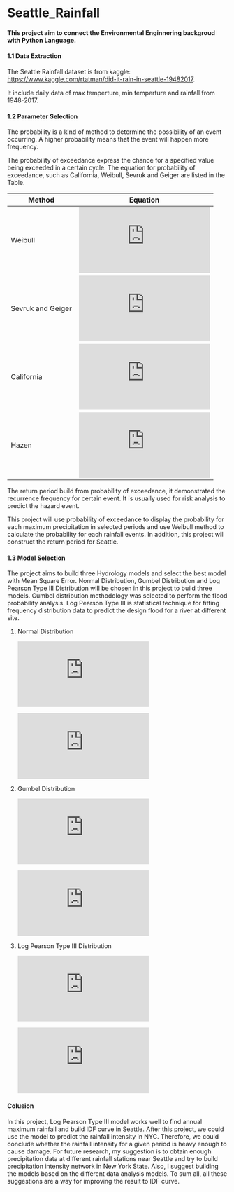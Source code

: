 # Seattle_Rainfall

#### This project aim to connect the Environmental Enginnering backgroud with Python Language.

#### 1.1 Data Extraction

   The Seattle Rainfall dataset is from kaggle: https://www.kaggle.com/rtatman/did-it-rain-in-seattle-19482017.
   
   It include daily data of max temperture, min temperture and rainfall from 1948-2017.
    
#### 1.2 Parameter Selection

   The probability is a kind of method to determine the possibility of an event occurring. A higher probability means that the event will happen more frequency.

   The probability of exceedance express the chance for a specified value being exceeded in a certain cycle. The equation for probability of exceedance, such as California, Weibull, Sevruk and Geiger are listed in the Table.

| Method             | Equation      | 
| ----------------   |:-------------:| 
| Weibull            | ![](https://latex.codecogs.com/gif.latex?p%3D%5Cfrac%7Bm%7D%7Bn&plus;1%7D )   |
| Sevruk and Geiger  | ![](https://latex.codecogs.com/gif.latex?p%3D%5Cfrac%7Bm-%5Cfrac%7B3%7D%7B8%7D%7D%7Bn&plus;%5Cfrac%7B1%7D%7B4%7D%7D)    |
| California         | ![](https://latex.codecogs.com/gif.latex?p%3D%5Cfrac%7Bm%7D%7Bn%7D)    | 
| Hazen              | ![](https://latex.codecogs.com/gif.latex?p%3D%5Cfrac%7Bm-0.5%7D%7Bn%7D)         |

   The return period build from probability of exceedance, it demonstrated the recurrence frequency for certain event. It is usually used for risk analysis to predict the hazard event.

   This project will use probability of exceedance to display the probability for each maximum precipitation in selected periods and use Weibull method to calculate the probability for each rainfall events. In addition, this project will construct the return period for Seattle.

#### 1.3 Model Selection

The project aims to build three Hydrology models and select the best model with Mean Square Error. Normal Distribution, Gumbel Distribution and Log Pearson Type III Distribution will be chosen in this project to build three models. Gumbel distribution methodology was selected to perform the flood probability analysis. Log Pearson Type III is statistical technique for fitting frequency distribution data to predict the design flood for a river at different site.

1. Normal Distribution

      ![](https://latex.codecogs.com/gif.latex?prep%20%3D%20avg%28prep%29%20&plus;%20z%5Ccdot%20%5Csigma_%7Bp%7D)

      ![](https://latex.codecogs.com/gif.latex?z%20%3D%20%5Cfrac%7Bx-avg%28prep%29%7D%7B%5Csigma%20_%7Bp%7D%7D)

2. Gumbel Distribution

      ![](https://latex.codecogs.com/gif.latex?prep%20%3Davg%28prep%29&plus;K%7B_%7BEV%7D%7D%5Ccdot%20%5Csigma%7B_p%7D)

      ![](https://latex.codecogs.com/gif.latex?K%7B_%7BEV%7D%7D%20%3D-%5Cfrac%7B%5Csqrt%7B6%7D%7D%7B%5Cpi%20%7D%5Ccdot%20%280.5572&plus;ln%28ln%5Cfrac%7BT_%7By%7D%7D%7BT_%7By%7D-1%7D%29%29%29)

3. Log Pearson Type III Distribution

      ![](https://latex.codecogs.com/gif.latex?log%28prep%29%20%3Dlog%28avg%28prep%29%29&plus;K%7B_%7BIII%7D%7D%5Ccdot%20%5Csigma%7B_%7Blog%28p%29%7D%7D)

      ![](https://latex.codecogs.com/gif.latex?K%7B_%7BIII%7D%7D%20%3D%5Cfrac%7B2%7D%7B%5Cgamma%7B_%7Blog%28p%29%7D%7D%20%7D%5Ccdot%20%28%28%28z-%20%5Cfrac%7B%5Cgamma%20_%7Blog%28p%29%7D%7D%7B6%7D%20%29%5Ccdot%20%5Cfrac%7B%5Cgamma%20_%7Blog%28p%29%7D%7D%7B6%7D%20&plus;1%20%29%5E%7B%5E%7B3%7D%7D-1%29)


#### Colusion
In this project, Log Pearson Type III model works well to find annual maximum rainfall and build IDF curve in Seattle. After this project, we could use the model to predict the rainfall intensity in NYC. Therefore, we could conclude whether the rainfall intensity for a given period is heavy enough to cause damage.
For future research, my suggestion is to obtain enough precipitation data at different rainfall stations near Seattle and try to build precipitation intensity network in New York State. Also, I suggest building the models based on the different data analysis models. To sum all, all these suggestions are a way for improving the result to IDF curve.
